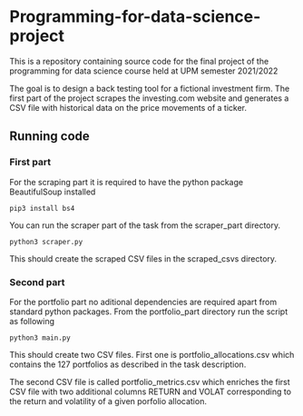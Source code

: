 # Programming-for-data-science-project
This is a repository containing source code for the final project of the programming for data science course held at UPM semester 2021/2022  

The goal is to design a back testing tool for a fictional investment firm. The first part of the project scrapes the investing.com website and generates a CSV file with historical data on the price movements of a ticker.


## Running code

### First part

For the scraping part it is required to have the python package BeautifulSoup installed

```
pip3 install bs4
```

You can run the scraper part of the task from the scraper_part directory.

```
python3 scraper.py
```

This should create the scraped CSV files in the scraped_csvs directory.

### Second part

For the portfolio part no aditional dependencies are required apart from standard python packages. From the portfolio_part directory run the script as following

```
python3 main.py
```

This should create two CSV files. First one is portfolio_allocations.csv which contains the 127 portfolios as described in the task description.

  The second CSV file is called portfolio_metrics.csv which enriches the first CSV file with two additional columns RETURN and VOLAT corresponding to the return and volatility of a given porfolio allocation.